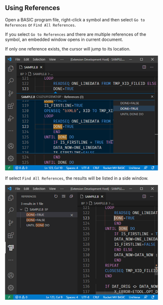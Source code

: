 ## Using References

Open a BASIC program file, right-click a symbol and then select `Go to References` or `Find All References`.

If you select `Go to References` and there are multiple references of the symbol, an embedded window opens in current document. 

If only one reference exists, the cursor will jump to its location.

![](../img/references_pallette_result.png)

If select `Find All References`, the results will be listed in a side window.

![](../img/references_all_result.png)